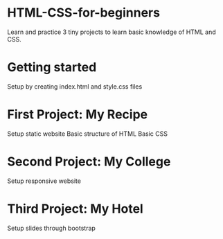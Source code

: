 # HTML-CSS-for-beginners
Learn and practice 3 tiny projects to learn basic knowledge of HTML and CSS.

# Getting started
Setup by creating index.html and style.css files

# First Project: My Recipe
Setup static website
Basic structure of HTML
Basic CSS

# Second Project: My College
Setup responsive website

# Third Project: My Hotel
Setup slides through bootstrap
